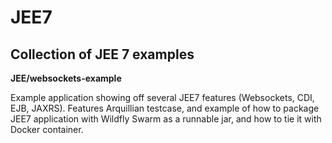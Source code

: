 # JEE7

## Collection of JEE 7 examples

**JEE/websockets-example**

Example application showing off several JEE7 features (Websockets, CDI, EJB, JAXRS). Features Arquillian testcase, and example of how to package JEE7 application with Wildfly Swarm as a runnable jar, and how to tie it with Docker container.


